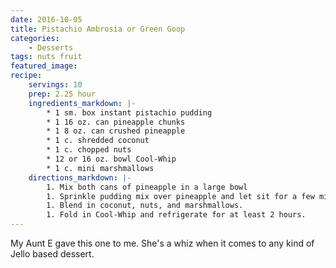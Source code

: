 ```yaml
---
date: 2016-10-05
title: Pistachio Ambrosia or Green Goop
categories:
    - Desserts
tags: nuts fruit
featured_image: 
recipe:
    servings: 10
    prep: 2.25 hour
    ingredients_markdown: |-
        * 1 sm. box instant pistachio pudding
        * 1 16 oz. can pineapple chunks
        * 1 8 oz. can crushed pineapple
        * 1 c. shredded coconut
        * 1 c. chopped nuts
        * 12 or 16 oz. bowl Cool-Whip
        * 1 c. mini marshmallows
    directions_markdown: |-
        1. Mix both cans of pineapple in a large bowl
        1. Sprinkle pudding mix over pineapple and let sit for a few minutes
        1. Blend in coconut, nuts, and marshmallows.
        1. Fold in Cool-Whip and refrigerate for at least 2 hours.
---
```

My Aunt E gave this one to me. She's a whiz when it comes to any kind of Jello based dessert.
